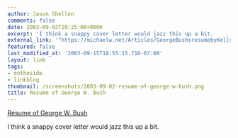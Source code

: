 ```yaml
---
author: Jason Shellen
comments: false
date: 2003-09-02T20:25:00+0000
excerpt: 'I think a snappy cover letter would jazz this up a bit.    ... slug: resume-of-george-w-bush'
external_link: '"https://michaelw.net/Articles/GeorgeBushsresumebyKellyK.html\'
featured: false
last_modified_at: '2003-09-15T18:55:15.716-07:00'
layout: link
tags:
- ontheside
- linkblog
thumbnail: /screenshots/2003-09-02-resume-of-george-w-bush.png
title: Resume of George W. Bush
---
```


[Resume of George W. Bush](https://michaelw.net/Articles/GeorgeBushsresumebyKellyK.html)

I think a snappy cover letter would jazz this up a bit.


